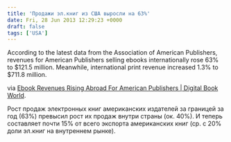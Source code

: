 ```yaml
---
title: 'Продажи эл.книг из США выросли на 63%'
date: Fri, 28 Jun 2013 12:29:23 +0000
draft: false
tags: ['USA']
---
```


According to the latest data from the Association of American Publishers, revenues for American Publishers selling ebooks internationally rose 63% to $121.5 million. Meanwhile, international print revenue increased 1.3% to $711.8 million.

via [Ebook Revenues Rising Abroad For American Publishers | Digital Book World](http://www.digitalbookworld.com/2013/ebook-revenues-rising-abroad-for-american-publishers/?et_mid=625887&rid=233889817). 

Рост продаж электронных книг американских издателей за границей за год (63%) превысил рост их продаж внутри страны (ок. 40%). И теперь составляет почти 15% от всего экспорта американских книг (ср. с 20% доли эл.книг на внутреннем рынке).